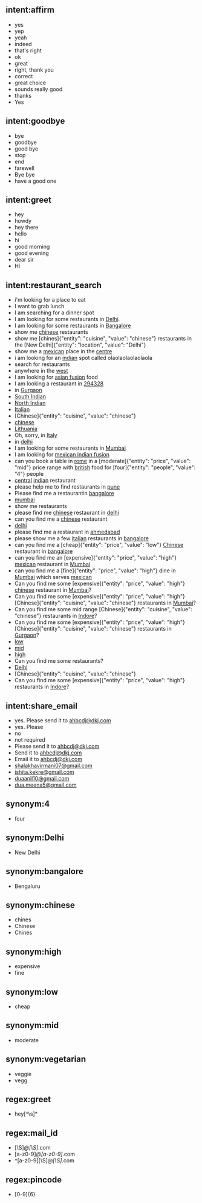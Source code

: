## intent:affirm
- yes
- yep
- yeah
- indeed
- that's right
- ok
- great
- right, thank you
- correct
- great choice
- sounds really good
- thanks
- Yes

## intent:goodbye
- bye
- goodbye
- good bye
- stop
- end
- farewell
- Bye bye
- have a good one

## intent:greet
- hey
- howdy
- hey there
- hello
- hi
- good morning
- good evening
- dear sir
- Hi

## intent:restaurant_search
- i'm looking for a place to eat
- I want to grab lunch
- I am searching for a dinner spot
- I am looking for some restaurants in [Delhi](location).
- I am looking for some restaurants in [Bangalore](location)
- show me [chinese](cuisine) restaurants
- show me [chines]{"entity": "cuisine", "value": "chinese"} restaurants in the [New Delhi]{"entity": "location", "value": "Delhi"}
- show me a [mexican](cuisine) place in the [centre](location)
- i am looking for an [indian](cuisine) spot called olaolaolaolaolaola
- search for restaurants
- anywhere in the [west](location)
- I am looking for [asian fusion](cuisine) food
- I am looking a restaurant in [294328](location)
- in [Gurgaon](location)
- [South Indian](cuisine)
- [North Indian](cuisine)
- [Italian](cuisine)
- [Chinese]{"entity": "cuisine", "value": "chinese"}
- [chinese](cuisine)
- [Lithuania](location)
- Oh, sorry, in [Italy](location)
- in [delhi](location)
- I am looking for some restaurants in [Mumbai](location)
- I am looking for [mexican indian fusion](cuisine)
- can you book a table in [rome](location) in a [moderate]{"entity": "price", "value": "mid"} price range with [british](cuisine) food for [four]{"entity": "people", "value": "4"} people
- [central](location) [indian](cuisine) restaurant
- please help me to find restaurants in [pune](location)
- Please find me a restaurantin [bangalore](location)
- [mumbai](location)
- show me restaurants
- please find me [chinese](cuisine) restaurant in [delhi](location)
- can you find me a [chinese](cuisine) restaurant
- [delhi](location)
- please find me a restaurant in [ahmedabad](location)
- please show me a few [italian](cuisine) restaurants in [bangalore](location)
- can you find me a [cheap]{"entity": "price", "value": "low"} [Chinese](cuisine) restaurant in [bangalore](location)
- can you find me an [expensive]{"entity": "price", "value": "high"} [mexican](cuisine) restaurant in [Mumbai](location)
- can you find me a [fine]{"entity": "price", "value": "high"} dine in [Mumbai](location) which serves [mexican](cuisine)
- Can you find me some [expensive]{"entity": "price", "value": "high"} [chinese](cuisine) restaurant in [Mumbai](location)?
- Can you find me some [expensive]{"entity": "price", "value": "high"} [Chinese]{"entity": "cuisine", "value": "chinese"} restaurants in [Mumbai](location)?
- Can you find me some mid range [Chinese]{"entity": "cuisine", "value": "chinese"} restaurants in [Indore](location)?
- Can you find me some [expensive]{"entity": "price", "value": "high"} [Chinese]{"entity": "cuisine", "value": "chinese"} restaurants in [Gurgaon](location)?
- [low](price)
- [mid](price)
- [high](price)
- Can you find me some restaurants?
- [Delhi](location)
- [Chinese]{"entity": "cuisine", "value": "chinese"}
- Can you find me some [expensive]{"entity": "price", "value": "high"} restaurants in [Indore](location)?

## intent:share_email
- yes. Please send it to [ahbcdj@dkj.com](mail_id)
- yes. Please
- no
- not required
- Please send it to [ahbcdj@dkj.com](mail_id)
- Send it to [ahbcdj@dkj.com](mail_id)
- Email it to [ahbcdj@dkj.com](mail_id)
- [shalakhavirmani07@gmail.com](mail_id)
- [ishita.kekre@gmail.com](mail_id)
- [duaanil10@gmail.com](mail_id)
- [dua.meena5@gmail.com](mail_id)

## synonym:4
- four

## synonym:Delhi
- New Delhi

## synonym:bangalore
- Bengaluru

## synonym:chinese
- chines
- Chinese
- Chines

## synonym:high
- expensive
- fine

## synonym:low
- cheap

## synonym:mid
- moderate

## synonym:vegetarian
- veggie
- vegg

## regex:greet
- hey[^\s]*

## regex:mail_id
- [\S]*@[\S]*.com
- [a-z0-9]*@[a-z0-9]*.com
- ^[a-z0-9][\S]*@[\S]*.com

## regex:pincode
- [0-9]{6}
